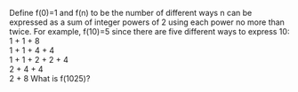   Define f(0)=1 and f(n) to be the number of different ways n can be expressed as a sum of integer powers of 2 using each power no more than twice.  For example, f(10)=5 since there are five different ways to express 10:  1 + 1 + 8<br />  1 + 1 + 4 + 4<br />1 + 1 + 2 + 2 + 4<br />  2 + 4 + 4<br />  2 + 8  What is f(1025)?    